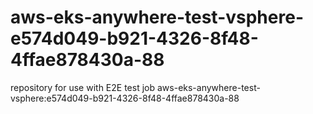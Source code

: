 # aws-eks-anywhere-test-vsphere-e574d049-b921-4326-8f48-4ffae878430a-88
repository for use with E2E test job aws-eks-anywhere-test-vsphere:e574d049-b921-4326-8f48-4ffae878430a-88
